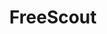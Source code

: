 ---
blog: https://freescout.net/blog/
git: https://github.com/freescout-helpdesk/freescout
logohandle: freescoutnet
sort: freescout
title: FreeScout
website: https://freescout.net/
---
